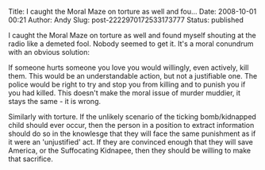Title: I caught the Moral Maze on torture as well and fou...
Date: 2008-10-01 00:21
Author: Andy
Slug: post-2222970172533173777
Status: published

I caught the Moral Maze on torture as well and found myself shouting at the radio like a demeted fool. Nobody seemed to get it. It's a moral conundrum with an obvious solution:  
  
If someone hurts someone you love you would willingly, even actively, kill them. This would be an understandable action, but not a justifiable one. The police would be right to try and stop you from killing and to punish you if you had killed. This doesn't make the moral issue of murder muddier, it stays the same - it is wrong.  
  
Similarly with torture. If the unlikely scenario of the ticking bomb/kidnapped child should ever occur, then the person in a position to extract information should do so in the knowlesge that they will face the same punishment as if it were an 'unjustified' act. If they are convinced enough that they will save America, or the Suffocating Kidnapee, then they should be willing to make that sacrifice.
